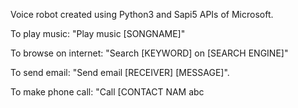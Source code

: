 Voice robot created using Python3 and Sapi5 APIs of Microsoft.

To play music: "Play music [SONGNAME]"

To browse on internet: "Search [KEYWORD] on [SEARCH ENGINE]"

To send email: "Send email [RECEIVER] [MESSAGE]".

To make phone call: "Call [CONTACT NAM
abc
